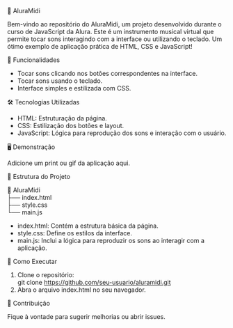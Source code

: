 🎵 AluraMidi

Bem-vindo ao repositório do AluraMidi, um projeto desenvolvido durante o curso de JavaScript da Alura. Este é um instrumento musical virtual que permite tocar sons interagindo com a interface ou utilizando o teclado. Um ótimo exemplo de aplicação prática de HTML, CSS e JavaScript!

🚀 Funcionalidades

- Tocar sons clicando nos botões correspondentes na interface.
- Tocar sons usando o teclado.
- Interface simples e estilizada com CSS.

🛠️ Tecnologias Utilizadas

- HTML: Estruturação da página.
- CSS: Estilização dos botões e layout.
- JavaScript: Lógica para reprodução dos sons e interação com o usuário.

🖥️ Demonstração

Adicione um print ou gif da aplicação aqui.

📂 Estrutura do Projeto

📁 AluraMidi  
├── index.html  
├── style.css  
└── main.js  

- index.html: Contém a estrutura básica da página.  
- style.css: Define os estilos da interface.  
- main.js: Inclui a lógica para reproduzir os sons ao interagir com a aplicação.

🎯 Como Executar

1. Clone o repositório:  
   git clone https://github.com/seu-usuario/aluramidi.git  
2. Abra o arquivo index.html no seu navegador.

🤝 Contribuição

Fique à vontade para sugerir melhorias ou abrir issues.
